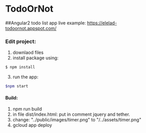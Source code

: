 # TodoOrNot 
##Angular2 todo list app 
live example: https://elelad-todoornot.appspot.com/

### Edit project: 
1. downlaod files
2. install package using:
```sh
$ npm install
```
3. run the app:
```sh
$npm start
```




#### Build:
1. npm run build
2. in file dist/index.html: put in comment jquery and tether.
3. change: "../public/images/timer.png" to "/../assets/timer.png"
4. gcloud app deploy



